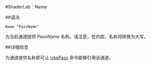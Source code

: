 #ShaderLab：Name


##语法

````
Name "PassName"
````

为当前通道提供 _PassName_ 名称。请注意，在内部，名称将转换为大写。


##详细信息

为通道提供名称即可让 [UsePass](SL-UsePass.html) 命令能够引用该通道。
